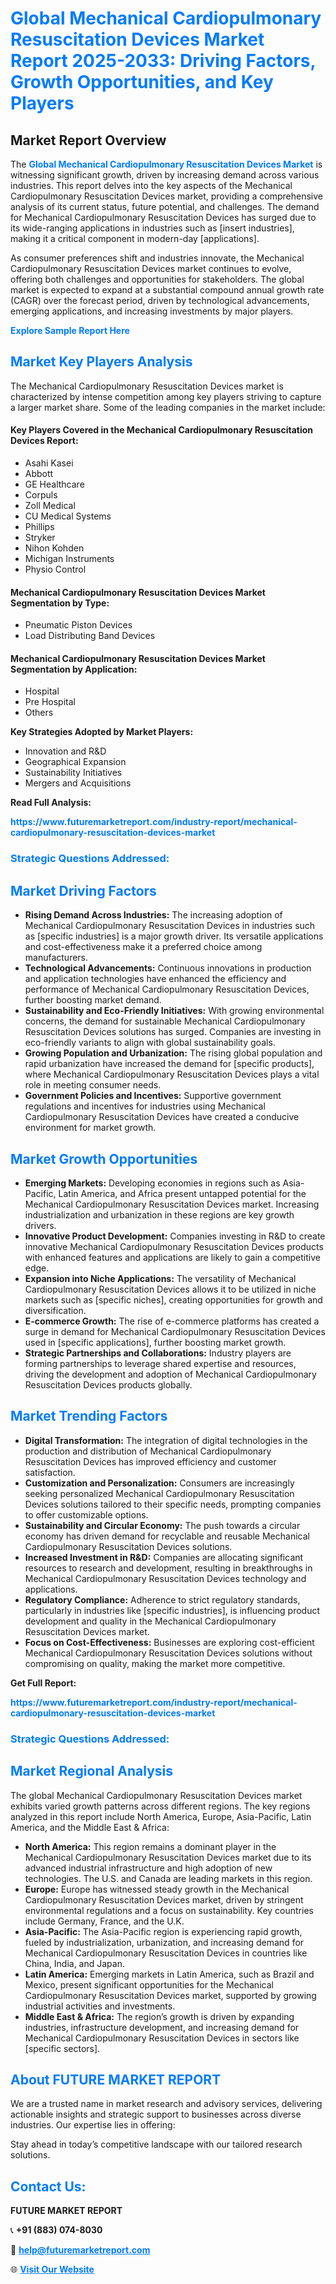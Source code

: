 <h1 style="color: #007BFF;">Global Mechanical Cardiopulmonary Resuscitation Devices Market Report 2025-2033: Driving Factors, Growth Opportunities, and Key Players</h1>

<section id="overview">
<h2>Market Report Overview</h2>
<p>The <a href="https://www.futuremarketreport.com/industry-report/mechanical-cardiopulmonary-resuscitation-devices-market" style="color: #007BFF; text-decoration: none;"><strong>Global Mechanical Cardiopulmonary Resuscitation Devices Market</strong></a> is witnessing significant growth, driven by increasing demand across various industries. This report delves into the key aspects of the Mechanical Cardiopulmonary Resuscitation Devices market, providing a comprehensive analysis of its current status, future potential, and challenges. The demand for Mechanical Cardiopulmonary Resuscitation Devices has surged due to its wide-ranging applications in industries such as [insert industries], making it a critical component in modern-day [applications].</p>
<p>As consumer preferences shift and industries innovate, the Mechanical Cardiopulmonary Resuscitation Devices market continues to evolve, offering both challenges and opportunities for stakeholders. The global market is expected to expand at a substantial compound annual growth rate (CAGR) over the forecast period, driven by technological advancements, emerging applications, and increasing investments by major players.</p>
</section>

<section id="overview">
<p><a href="https://www.futuremarketreport.com/request-sample/reportId=79230" style="color: #007BFF; text-decoration: none;"><strong>Explore Sample Report Here</strong></a></p>
</section>

<section id="key-players">
<h2 style="color: #007BFF;">Market Key Players Analysis</h2>
<p>The Mechanical Cardiopulmonary Resuscitation Devices market is characterized by intense competition among key players striving to capture a larger market share. Some of the leading companies in the market include:</p>
<h4>Key Players Covered in the Mechanical Cardiopulmonary Resuscitation Devices Report:</h4>
<ul><li>Asahi Kasei</li><li>Abbott</li><li>GE Healthcare</li><li>Corpuls</li><li>Zoll Medical</li><li>CU Medical Systems</li><li>Phillips</li><li>Stryker</li><li>Nihon Kohden</li><li>Michigan Instruments</li><li>Physio Control</li></ul>
<h4>Mechanical Cardiopulmonary Resuscitation Devices Market Segmentation by Type:</h4>
<ul><li>Pneumatic Piston Devices</li><li>Load Distributing Band Devices</li></ul>

<h4>Mechanical Cardiopulmonary Resuscitation Devices Market Segmentation by Application:</h4>
<ul><li>Hospital</li><li>Pre Hospital</li><li>Others</li></ul>
<p><strong>Key Strategies Adopted by Market Players:</strong></p>
<ul>
<li>Innovation and R&D</li>
<li>Geographical Expansion</li>
<li>Sustainability Initiatives</li>
<li>Mergers and Acquisitions</li>
</ul>
</section>

<section>
<p><strong>Read Full Analysis: </strong></p><a href="https://www.futuremarketreport.com/industry-report/mechanical-cardiopulmonary-resuscitation-devices-market" style="color: #007BFF; text-decoration: none;"><strong>https://www.futuremarketreport.com/industry-report/mechanical-cardiopulmonary-resuscitation-devices-market</strong></a>
<h3 style="color: #007BFF;">Strategic Questions Addressed:</h3>
</section>

<section id="driving-factors">
<h2 style="color: #007BFF;">Market Driving Factors</h2>
<ul>
<li><strong>Rising Demand Across Industries:</strong> The increasing adoption of Mechanical Cardiopulmonary Resuscitation Devices in industries such as [specific industries] is a major growth driver. Its versatile applications and cost-effectiveness make it a preferred choice among manufacturers.</li>
<li><strong>Technological Advancements:</strong> Continuous innovations in production and application technologies have enhanced the efficiency and performance of Mechanical Cardiopulmonary Resuscitation Devices, further boosting market demand.</li>
<li><strong>Sustainability and Eco-Friendly Initiatives:</strong> With growing environmental concerns, the demand for sustainable Mechanical Cardiopulmonary Resuscitation Devices solutions has surged. Companies are investing in eco-friendly variants to align with global sustainability goals.</li>
<li><strong>Growing Population and Urbanization:</strong> The rising global population and rapid urbanization have increased the demand for [specific products], where Mechanical Cardiopulmonary Resuscitation Devices plays a vital role in meeting consumer needs.</li>
<li><strong>Government Policies and Incentives:</strong> Supportive government regulations and incentives for industries using Mechanical Cardiopulmonary Resuscitation Devices have created a conducive environment for market growth.</li>
</ul>
</section>

<section id="growth-opportunities">
<h2 style="color: #007BFF;">Market Growth Opportunities</h2>
<ul>
<li><strong>Emerging Markets:</strong> Developing economies in regions such as Asia-Pacific, Latin America, and Africa present untapped potential for the Mechanical Cardiopulmonary Resuscitation Devices market. Increasing industrialization and urbanization in these regions are key growth drivers.</li>
<li><strong>Innovative Product Development:</strong> Companies investing in R&D to create innovative Mechanical Cardiopulmonary Resuscitation Devices products with enhanced features and applications are likely to gain a competitive edge.</li>
<li><strong>Expansion into Niche Applications:</strong> The versatility of Mechanical Cardiopulmonary Resuscitation Devices allows it to be utilized in niche markets such as [specific niches], creating opportunities for growth and diversification.</li>
<li><strong>E-commerce Growth:</strong> The rise of e-commerce platforms has created a surge in demand for Mechanical Cardiopulmonary Resuscitation Devices used in [specific applications], further boosting market growth.</li>
<li><strong>Strategic Partnerships and Collaborations:</strong> Industry players are forming partnerships to leverage shared expertise and resources, driving the development and adoption of Mechanical Cardiopulmonary Resuscitation Devices products globally.</li>
</ul>
</section>

<section id="trending-factors">
<h2 style="color: #007BFF;">Market Trending Factors</h2>
<ul>
<li><strong>Digital Transformation:</strong> The integration of digital technologies in the production and distribution of Mechanical Cardiopulmonary Resuscitation Devices has improved efficiency and customer satisfaction.</li>
<li><strong>Customization and Personalization:</strong> Consumers are increasingly seeking personalized Mechanical Cardiopulmonary Resuscitation Devices solutions tailored to their specific needs, prompting companies to offer customizable options.</li>
<li><strong>Sustainability and Circular Economy:</strong> The push towards a circular economy has driven demand for recyclable and reusable Mechanical Cardiopulmonary Resuscitation Devices solutions.</li>
<li><strong>Increased Investment in R&D:</strong> Companies are allocating significant resources to research and development, resulting in breakthroughs in Mechanical Cardiopulmonary Resuscitation Devices technology and applications.</li>
<li><strong>Regulatory Compliance:</strong> Adherence to strict regulatory standards, particularly in industries like [specific industries], is influencing product development and quality in the Mechanical Cardiopulmonary Resuscitation Devices market.</li>
<li><strong>Focus on Cost-Effectiveness:</strong> Businesses are exploring cost-efficient Mechanical Cardiopulmonary Resuscitation Devices solutions without compromising on quality, making the market more competitive.</li>
</ul>
</section>

<section>
<p><strong>Get Full Report: </strong></p><a href="https://www.futuremarketreport.com/industry-report/mechanical-cardiopulmonary-resuscitation-devices-market" style="color: #007BFF; text-decoration: none;"><strong>https://www.futuremarketreport.com/industry-report/mechanical-cardiopulmonary-resuscitation-devices-market</strong></a>
<h3 style="color: #007BFF;">Strategic Questions Addressed:</h3>
</section>


<section id="regional-analysis">
<h2 style="color: #007BFF;">Market Regional Analysis</h2>
<p>The global Mechanical Cardiopulmonary Resuscitation Devices market exhibits varied growth patterns across different regions. The key regions analyzed in this report include North America, Europe, Asia-Pacific, Latin America, and the Middle East & Africa:</p>
<ul>
<li><strong>North America:</strong> This region remains a dominant player in the Mechanical Cardiopulmonary Resuscitation Devices market due to its advanced industrial infrastructure and high adoption of new technologies. The U.S. and Canada are leading markets in this region.</li>
<li><strong>Europe:</strong> Europe has witnessed steady growth in the Mechanical Cardiopulmonary Resuscitation Devices market, driven by stringent environmental regulations and a focus on sustainability. Key countries include Germany, France, and the U.K.</li>
<li><strong>Asia-Pacific:</strong> The Asia-Pacific region is experiencing rapid growth, fueled by industrialization, urbanization, and increasing demand for Mechanical Cardiopulmonary Resuscitation Devices in countries like China, India, and Japan.</li>
<li><strong>Latin America:</strong> Emerging markets in Latin America, such as Brazil and Mexico, present significant opportunities for the Mechanical Cardiopulmonary Resuscitation Devices market, supported by growing industrial activities and investments.</li>
<li><strong>Middle East & Africa:</strong> The region’s growth is driven by expanding industries, infrastructure development, and increasing demand for Mechanical Cardiopulmonary Resuscitation Devices in sectors like [specific sectors].</li>
</ul>
</section>

<footer>
<h2 style="color: #007BFF;">About FUTURE MARKET REPORT</h2>
<p>We are a trusted name in market research and advisory services, delivering actionable insights and strategic support to businesses across diverse industries. Our expertise lies in offering:</p>

<p>Stay ahead in today’s competitive landscape with our tailored research solutions.</p>

<h2 style="color: #007BFF;">Contact Us:</h2>
<p><strong>FUTURE MARKET REPORT</strong></p>
<p>📞 <strong>+91 (883) 074-8030</strong></p>
<p>📧 <strong><a href="mailto:help@futuremarketreport.com" style="color: #007BFF;">help@futuremarketreport.com</a></strong></p>
<p>🌐 <strong><a href="https://www.futuremarketreport.com/" style="color: #007BFF;">Visit Our Website</a></strong></p>
</footer>